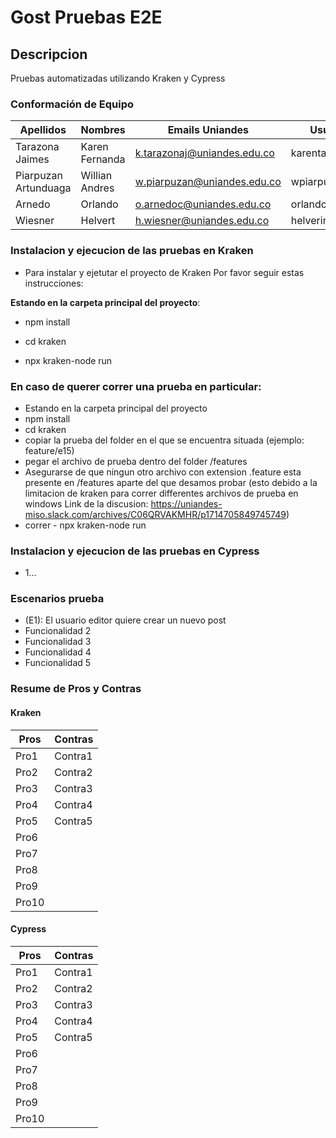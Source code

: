 # Gost Pruebas E2E

## Descripcion

Pruebas automatizadas utilizando Kraken y Cypress

### Conformación de Equipo

Apellidos | Nombres  | Emails Uniandes | Usuario GitHub 
-- | -- | -- | -- 
Tarazona Jaimes | Karen Fernanda | k.tarazonaj@uniandes.edu.co  | karentarazonaj |
Piarpuzan Artunduaga | Willian Andres | w.piarpuzan@uniandes.edu.co  | wpiarpuzan |
Arnedo | Orlando | o.arnedoc@uniandes.edu.co | orlandoarnedouniandes |
Wiesner | Helvert | h.wiesner@uniandes.edu.co  | helverinio |

### Instalacion y ejecucion de las pruebas en Kraken

- Para instalar y ejetutar el proyecto de Kraken Por favor seguir estas instrucciones:

**Estando en la carpeta principal del proyecto**:

- npm install

- cd kraken

- npx kraken-node run

### En caso de querer correr una prueba en particular:
- Estando en la carpeta principal del proyecto
- npm install
- cd kraken
- copiar la prueba del folder en el que se encuentra situada (ejemplo: feature/e15)
- pegar el archivo de prueba dentro del folder /features
- Asegurarse de que ningun otro archivo con extension .feature esta presente en /features aparte del que desamos probar (esto debido a la limitacion de kraken para correr differentes archivos de prueba en windows Link de la discusion: https://uniandes-miso.slack.com/archives/C06QRVAKMHR/p1714705849745749)
- correr - npx kraken-node run


### Instalacion y ejecucion de las pruebas en Cypress
- 1...

### Escenarios prueba
- (E1):	El usuario editor quiere crear un nuevo post
- Funcionalidad 2
- Funcionalidad 3
- Funcionalidad 4
- Funcionalidad 5

### Resume de Pros y Contras

#### Kraken

| Pros  | Contras |
| ----- | ------- |
| Pro1  | Contra1 |
| Pro2  | Contra2 |
| Pro3  | Contra3 |
| Pro4  | Contra4 |
| Pro5  | Contra5 |
| Pro6  |         |
| Pro7  |         |
| Pro8  |         |
| Pro9  |         |
| Pro10 |         |

#### Cypress
| Pros  | Contras |
| ----- | ------- |
| Pro1  | Contra1 |
| Pro2  | Contra2 |
| Pro3  | Contra3 |
| Pro4  | Contra4 |
| Pro5  | Contra5 |
| Pro6  |         |
| Pro7  |         |
| Pro8  |         |
| Pro9  |         |
| Pro10 |         |



